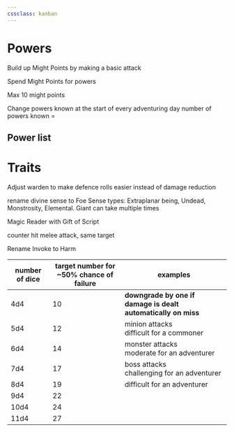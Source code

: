```yaml
---
cssclass: kanban
---
```

# Powers

Build up Might Points by making a basic attack

Spend Might Points for powers

Max 10 might points

Change powers known at the start of every adventuring day
number of powers known = 

## Power list
# Traits
Adjust warden to make defence rolls easier instead of damage reduction

rename divine sense to Foe Sense
types: Extraplanar being, Undead, Monstrosity, Elemental. Giant
can take multiple times

Magic Reader with Gift of Script

counter hit melee attack, same target

Rename Invoke to Harm


| number of dice | target number for ~50% chance of failure | examples                                                      |
| -------------- | ---------------------------------------- | ------------------------------------------------------------- |
| 4d4            | 10                                       | **downgrade by one if damage is dealt automatically on miss** |
| 5d4            | 12                                       | minion attacks <br> difficult for a commoner                  |
| 6d4            | 14                                       | monster attacks <br> moderate for an adventurer               |
| 7d4            | 17                                       | boss attacks <br> challenging for an adventurer               |
| 8d4            | 19                                       | difficult for an adventurer                                   |
| 9d4            | 22                                       |                                                               |
| 10d4           | 24                                       |                                                               |
| 11d4           | 27                                       |                                                               |

